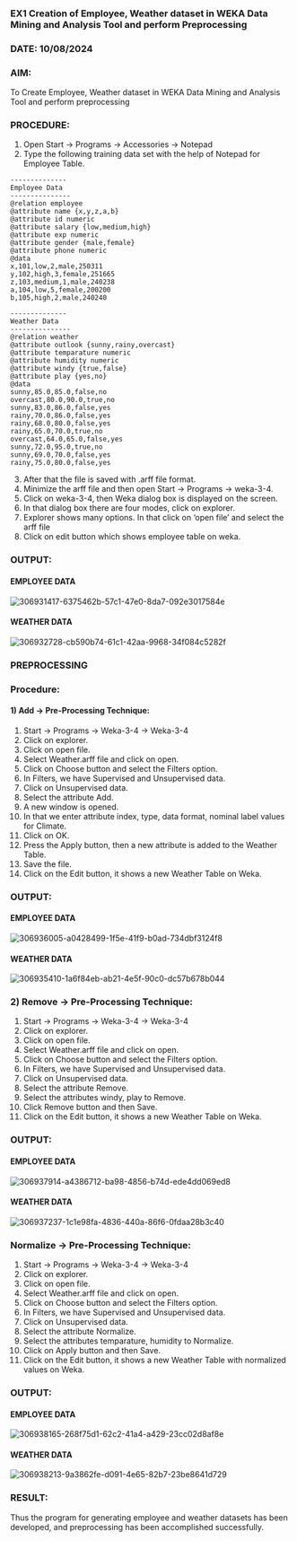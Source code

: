 ### EX1 Creation of Employee, Weather dataset in WEKA Data Mining and Analysis Tool and perform Preprocessing
### DATE: 10/08/2024
### AIM: 
  To Create Employee, Weather dataset in WEKA Data Mining and Analysis Tool and perform preprocessing
### PROCEDURE: 
1) Open Start -> Programs -> Accessories -> Notepad
2) Type the following training data set with the help of Notepad for Employee Table.

```
--------------
Employee Data
---------------
@relation employee
@attribute name {x,y,z,a,b}
@attribute id numeric
@attribute salary {low,medium,high}
@attribute exp numeric
@attribute gender {male,female}
@attribute phone numeric
@data
x,101,low,2,male,250311
y,102,high,3,female,251665
z,103,medium,1,male,240238
a,104,low,5,female,200200
b,105,high,2,male,240240

--------------
Weather Data
---------------
@relation weather
@attribute outlook {sunny,rainy,overcast}
@attribute temparature numeric
@attribute humidity numeric
@attribute windy {true,false}
@attribute play {yes,no}
@data
sunny,85.0,85.0,false,no
overcast,80.0,90.0,true,no
sunny,83.0,86.0,false,yes
rainy,70.0,86.0,false,yes
rainy,68.0,80.0,false,yes
rainy,65.0,70.0,true,no
overcast,64.0,65.0,false,yes
sunny,72.0,95.0,true,no
sunny,69.0,70.0,false,yes
rainy,75.0,80.0,false,yes
```
3) After that the file is saved with .arff file format.
4) Minimize the arff file and then open Start -> Programs -> weka-3-4.
5) Click on weka-3-4, then Weka dialog box is displayed on the screen.
6) In that dialog box there are four modes, click on explorer.
7) Explorer shows many options. In that click on ‘open file’ and select the arff file
8) Click on edit button which shows employee table on weka.

### OUTPUT:
#### EMPLOYEE DATA
![306931417-6375462b-57c1-47e0-8da7-092e3017584e](https://github.com/user-attachments/assets/652dae6d-2335-4235-9c31-01fb32ef3e21)


#### WEATHER DATA
![306932728-cb590b74-61c1-42aa-9968-34f084c5282f](https://github.com/user-attachments/assets/f37dfc3c-7952-44f3-a60e-8069fdf010cc)




### PREPROCESSING
### Procedure:
#### 1) Add -> Pre-Processing Technique:
1) Start -> Programs -> Weka-3-4 -> Weka-3-4
2) Click on explorer.
3) Click on open file.
4) Select Weather.arff file and click on open.
5) Click on Choose button and select the Filters option.
6) In Filters, we have Supervised and Unsupervised data.
7) Click on Unsupervised data.
8) Select the attribute Add.
9) A new window is opened.
10) In that we enter attribute index, type, data format, nominal label values for Climate.
11) Click on OK.
12) Press the Apply button, then a new attribute is added to the Weather Table.
13) Save the file.
14) Click on the Edit button, it shows a new Weather Table on Weka.

### OUTPUT:
#### EMPLOYEE DATA
![306936005-a0428499-1f5e-41f9-b0ad-734dbf3124f8](https://github.com/user-attachments/assets/89768ece-011d-4fe9-bd92-e1ae947f230a)


#### WEATHER DATA
![306935410-1a6f84eb-ab21-4e5f-90c0-dc57b678b044](https://github.com/user-attachments/assets/bf1bcb0d-62f2-4ea5-8f58-dea1f6991fae)

### 2) Remove -> Pre-Processing Technique:

1) Start -> Programs -> Weka-3-4 -> Weka-3-4
2) Click on explorer.
3) Click on open file.
4) Select Weather.arff file and click on open.
5) Click on Choose button and select the Filters option.
6) In Filters, we have Supervised and Unsupervised data.
7) Click on Unsupervised data.
8) Select the attribute Remove.
9) Select the attributes windy, play to Remove.
10) Click Remove button and then Save.
11) Click on the Edit button, it shows a new Weather Table on Weka.

### OUTPUT:
#### EMPLOYEE DATA
![306937914-a4386712-ba98-4856-b74d-ede4dd069ed8](https://github.com/user-attachments/assets/b4306135-9843-491c-b059-c1beafd9861b)


#### WEATHER DATA

![306937237-1c1e98fa-4836-440a-86f6-0fdaa28b3c40](https://github.com/user-attachments/assets/0978a919-83d6-4951-9de3-a27c028fe76f)

### Normalize -> Pre-Processing Technique:

1) Start -> Programs -> Weka-3-4 -> Weka-3-4
2) Click on explorer.
3) Click on open file.
4) Select Weather.arff file and click on open.
5) Click on Choose button and select the Filters option.
6) In Filters, we have Supervised and Unsupervised data.
7) Click on Unsupervised data.
8) Select the attribute Normalize.
9) Select the attributes temparature, humidity to Normalize.
10) Click on Apply button and then Save.
11) Click on the Edit button, it shows a new Weather Table with normalized values on Weka.

### OUTPUT:
#### EMPLOYEE DATA
![306938165-268f75d1-62c2-41a4-a429-23cc02d8af8e](https://github.com/user-attachments/assets/c30a7937-2b6c-4a5f-a2fb-8df583d55c1b)

#### WEATHER DATA
![306938213-9a3862fe-d091-4e65-82b7-23be8641d729](https://github.com/user-attachments/assets/85fb2f65-ee83-43bd-8c49-ec4f37dd95dc)


### RESULT: 
  Thus the program for generating employee and weather datasets has been developed, and preprocessing has been accomplished successfully.
